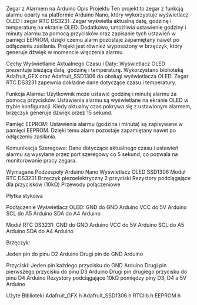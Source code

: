 Zegar z Alarmem na Arduino
Opis Projektu
Ten projekt to zegar z funkcją alarmu oparty na platformie Arduino Nano, który wykorzystuje wyświetlacz OLED i zegar RTC DS3231. Zegar wyświetla aktualną datę, godzinę i temperaturę na ekranie OLED. Dodatkowo, umożliwia ustawienie godziny i minuty alarmu za pomocą przycisków oraz zapisanie tych ustawień w pamięci EEPROM, dzięki czemu alarm pozostaje zapamiętany nawet po odłączeniu zasilania. Projekt jest również wyposażony w brzęczyk, który generuje dźwięk w momencie włączenia alarmu.

Cechy
Wyświetlanie Aktualnego Czasu i Daty:
Wyświetlacz OLED prezentuje bieżącą datę, godzinę i temperaturę.
Wykorzystano bibliotekę Adafruit_GFX oraz Adafruit_SSD1306 do obsługi wyświetlacza OLED.
Zegar RTC DS3231 zapewnia dokładne dane dotyczące czasu i temperatury.

Funkcja Alarmu:
Użytkownik może ustawić godzinę i minutę alarmu za pomocą przycisków.
Ustawienia alarmu są wyświetlane na ekranie OLED w trybie konfiguracji.
Kiedy aktualny czas pokrywa się z ustawionym alarmem, brzęczyk generuje dźwięk przez 15 sekund.

Pamięć EEPROM:
Ustawienia alarmu (godzina i minuta) są zapisywane w pamięci EEPROM.
Dzięki temu alarm pozostaje zapamiętany nawet po odłączeniu zasilania.

Komunikacja Szeregowa:
Dane dotyczące aktualnego czasu i ustawień alarmu są wysyłane przez port szeregowy co 5 sekund, co pozwala na monitorowanie pracy zegara.

Wymagane Podzespoły
Arduino Nano
Wyświetlacz OLED SSD1306
Moduł RTC DS3231
Brzęczyk piezoelektryczny
2 przyciski
Rezystory podciągające dla przycisków (10kΩ)
Przewody połączeniowe

Płytka stykowa

Podłączenie
Wyświetlacz OLED:
GND do GND Arduino
VCC do 5V Arduino
SCL do A5 Arduino
SDA do A4 Arduino

Moduł RTC DS3231:
GND do GND Arduino
VCC do 5V Arduino
SCL do A5 Arduino
SDA do A4 Arduino

Brzęczyk:

Jeden pin do pinu D2 Arduino
Drugi pin do GND Arduino

Przyciski:
Jeden pin każdego przycisku do GND Arduino
Drugi pin pierwszego przycisku do pinu D3 Arduino
Drugi pin drugiego przycisku do pinu D4 Arduino
Rezystory podciągające 10kΩ pomiędzy piny D3, D4 a 5V Arduino

Użyte Biblioteki
Adafruit_GFX.h
Adafruit_SSD1306.h
RTClib.h
EEPROM.h
